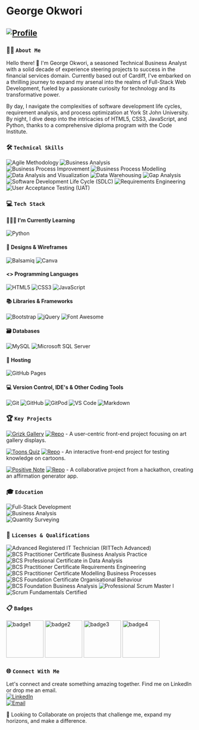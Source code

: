 # George Okwori

## [![Profile](https://img.shields.io/badge/Full--Stack_Developer_•_Technical_Business_Analyst_•_Data_Enthusiast-3776AB.svg?style=flat)](https://github.com/GOkwori)

### 🙋‍♂️ `About Me`

Hello there! 👋 I'm George Okwori, a seasoned Technical Business Analyst with a solid decade of experience steering projects to success in the financial services domain. Currently based out of Cardiff, I've embarked on a thrilling journey to expand my arsenal into the realms of Full-Stack Web Development, fueled by a passionate curiosity for technology and its transformative power.

By day, I navigate the complexities of software development life cycles, requirement analysis, and process optimization at York St John University. By night, I dive deep into the intricacies of HTML5, CSS3, JavaScript, and Python, thanks to a comprehensive diploma program with the Code Institute.

### 🛠️ `Technical Skills`

![Agile Methodology](https://img.shields.io/badge/Agile_Methodology-007ACC.svg?style=flat&logo=Agile&logoColor=white)
![Business Analysis](https://img.shields.io/badge/Business_Analysis-F7DF1E.svg?style=flat&logo=Business&logoColor=black)
![Business Process Improvement](https://img.shields.io/badge/Business_Process_Improvement-FF5722.svg?style=flat&logo=Process&logoColor=white)
![Business Process Modelling](https://img.shields.io/badge/Business_Process_Modelling-00BCD4.svg?style=flat&logo=Model&logoColor=white)
![Data Analysis and Visualization](https://img.shields.io/badge/Data_Analysis_and_Visualization-9C27B0.svg?style=flat&logo=DataViz&logoColor=white)
![Data Warehousing](https://img.shields.io/badge/Data_Warehousing-3F51B5.svg?style=flat&logo=DataWarehouse&logoColor=white)
![Gap Analysis](https://img.shields.io/badge/Gap_Analysis-E91E63.svg?style=flat&logo=Analysis&logoColor=white)
![Software Development Life Cycle (SDLC)](https://img.shields.io/badge/SDLC-2196F3.svg?style=flat&logo=SDLC&logoColor=white)
![Requirements Engineering](https://img.shields.io/badge/Requirements_Engineering-4CAF50.svg?style=flat&logo=Requirements&logoColor=white)
![User Acceptance Testing (UAT)](https://img.shields.io/badge/User_Acceptance_Testing_(UAT)-F44336.svg?style=flat&logo=Testing&logoColor=white)

### 💻 `Tech Stack` 
#### 👩🏻‍🏫 I'm Currently Learning
![Python](https://img.shields.io/badge/Python-3776AB.svg?style=flat&logo=python&logoColor=white)

#### 🎨 Designs & Wireframes
![Balsamiq](https://img.shields.io/badge/Balsamiq-black.svg?style=flat&logo=balsamiq&logoColor=white)
![Canva](https://img.shields.io/badge/Canva-%2300C4CC.svg?style=flat&logo=canva&logoColor=white)

#### <> Programming Languages
![HTML5](https://img.shields.io/badge/HTML5-E34F26.svg?style=flat&logo=html5&logoColor=white)
![CSS3](https://img.shields.io/badge/CSS3-1572B6.svg?style=flat&logo=css3&logoColor=white)
![JavaScript](https://img.shields.io/badge/JavaScript-F7DF1E.svg?style=flat&logo=javascript&logoColor=black)

#### 📚 Libraries & Frameworks
![Bootstrap](https://img.shields.io/badge/Bootstrap-7952B3.svg?style=flat&logo=bootstrap&logoColor=white)
![jQuery](https://img.shields.io/badge/jQuery-0769AD.svg?style=flat&logo=jquery&logoColor=white)
![Font Awesome](https://img.shields.io/badge/Font_Awesome-528DD7.svg?style=flat&logo=fontawesome&logoColor=white)

#### 🗃 Databases
![MySQL](https://img.shields.io/badge/MySQL-4479A1.svg?style=flat&logo=mysql&logoColor=white)
![Microsoft SQL Server](https://img.shields.io/badge/Microsoft_SQL_Server-FF9800.svg?style=flat&logo=MicrosoftSQLServer&logoColor=white)

#### 🏡 Hosting
![GitHub Pages](https://img.shields.io/badge/GitHub_Pages-222222.svg?style=flat&logo=github&logoColor=white)

#### 💻 Version Control, IDE's & Other Coding Tools
![Git](https://img.shields.io/badge/Git-F05032.svg?style=flat&logo=git&logoColor=white)
![GitHub](https://img.shields.io/badge/GitHub-181717.svg?style=flat&logo=github&logoColor=white)
![GitPod](https://img.shields.io/badge/GitPod-1AA6E4.svg?style=flat&logo=gitpod&logoColor=white)
![VS Code](https://img.shields.io/badge/VS_Code-007ACC.svg?style=flat&logo=visualstudiocode&logoColor=white)
![Markdown](https://img.shields.io/badge/Markdown-000000.svg?style=flat&logo=markdown&logoColor=white)

### 🏆 `Key Projects`

[![Grizk Gallery](https://img.shields.io/badge/Grizk_Gallery-3776AB.svg?style=flat&logo=GitHub&logoColor=white)](https://gokwori.github.io/Grizk-Gallery/)
[![Repo](https://img.shields.io/badge/GitHub-100000?style=flat&logo=github&logoColor=white)](https://github.com/GOkwori/Grizk-Gallery) - A user-centric front-end project focusing on art gallery displays.

[![Toons Quiz](https://img.shields.io/badge/Toons_Quiz-3776AB.svg?style=flat&logo=GitHub&logoColor=white)](https://gokwori.github.io/Toons-Quiz/)
[![Repo](https://img.shields.io/badge/GitHub-100000?style=flat&logo=github&logoColor=white)](https://github.com/GOkwori/Toons-Quiz) - An interactive front-end project for testing knowledge on cartoons.

[![Positive Note](https://img.shields.io/badge/Positive_Note-3776AB.svg?style=flat&logo=Heroku&logoColor=white)](https://positive-note-ec9b8f1f6fb7.herokuapp.com/)
[![Repo](https://img.shields.io/badge/GitHub-100000?style=flat&logo=github&logoColor=white)](https://github.com/GOkwori/happyhackathon-georgie) - A collaborative project from a hackathon, creating an affirmation generator app.


### 🎓 `Education`

![Full-Stack Development](https://img.shields.io/badge/Diploma_Full_Stack_Development-3776AB.svg?style=flat)  <br>
![Business Analysis](https://img.shields.io/badge/International_Diploma_Business_Analysis-3776AB.svg?style=flat) <br>
![Quantity Surveying](https://img.shields.io/badge/Bachelor_Technology_Quantity_Surveying-3776AB.svg?style=flat) 

### 🏅 `Licenses & Qualifications`

![Advanced Registered IT Technician (RITTech Advanced)](https://img.shields.io/badge/RITTech_Advanced-4285F4.svg?style=flat)
![BCS Practitioner Certificate Business Analysis Practice](https://img.shields.io/badge/BCS_Business_Analysis_Practice-34A853.svg?style=flat)
![BCS Professional Certificate in Data Analysis](https://img.shields.io/badge/BCS_Data_Analysis-EB4335.svg?style=flat)
![BCS Practitioner Certificate Requirements Engineering](https://img.shields.io/badge/BCS_Requirements_Engineering-FBBC05.svg?style=flat)
![BCS Practitioner Certificate Modelling Business Processes](https://img.shields.io/badge/BCS_Modelling_Business_Processes-34A853.svg?style=flat)
![BCS Foundation Certificate Organisational Behaviour](https://img.shields.io/badge/BCS_Organisational_Behaviour-4285F4.svg?style=flat)
![BCS Foundation Business Analysis](https://img.shields.io/badge/BCS_Foundation_Business_Analysis-FBBC05.svg?style=flat)
![Professional Scrum Master I](https://img.shields.io/badge/Professional_Scrum_Master_I-EB4335.svg?style=flat)
![Scrum Fundamentals Certified](https://img.shields.io/badge/Scrum_Fundamentals_Certified-34A853.svg?style=flat)

### 📋 `Badges`

<p align="left">
  <img src="https://github.com/GOkwori/GOkwori/assets/132067023/3087468b-f138-4899-bf3b-fac8894dfde8" width="100" alt="badge1">
  <img src="https://github.com/GOkwori/GOkwori/assets/132067023/5f1886b6-70af-4f1b-a3be-091f5aca8def" width="100" alt="badge2">
  <img src="https://github.com/GOkwori/GOkwori/assets/132067023/1c83c7e2-b063-4583-9bfd-3c36fd34564c" width="100" alt="badge3">
  <img src="https://github.com/GOkwori/GOkwori/assets/132067023/bcfc06a8-149b-496c-9836-9fa47b5460c4" width="100" alt="badge4">
</p>




### 🌐 `Connect With Me`
Let's connect and create something amazing together. Find me on LinkedIn or drop me an email. <br>
[![LinkedIn](https://img.shields.io/badge/-LinkedIn-0077B5?style=flat&logo=linkedin&logoColor=white)](https://www.linkedin.com) <br>
[![Email](https://img.shields.io/badge/-Email-green?style=flat)](mailto:george.okwori@outlook.com)


🤝 Looking to Collaborate on projects that challenge me, expand my horizons, and make a difference.

